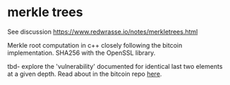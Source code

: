 # merkle trees

See discussion https://www.redwrasse.io/notes/merkletrees.html

Merkle root computation in c++ closely following the bitcoin implementation. SHA256 with the OpenSSL library.

tbd- explore the 'vulnerability' documented for identical last two elements at a given depth.
Read about in the bitcoin repo [here](https://github.com/bitcoin/bitcoin/blob/5bf45fe2a9642f8ae8f8a12bcbf8f8b4770421ad/src/consensus/merkle.cpp#L8-L42).


